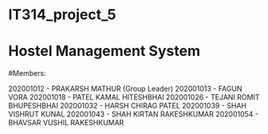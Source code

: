 # IT314_project_5

# Hostel Management System

#Members:

202001012	-	PRAKARSH MATHUR (Group Leader)
202001013	-	FAGUN VORA
202001018	- PATEL KAMAL HITESHBHAI
202001026	-	TEJANI ROMIT BHUPESHBHAI
202001032	-	HARSH CHIRAG PATEL
202001039	-	SHAH VISHRUT KUNAL
202001043	-	SHAH KIRTAN RAKESHKUMAR
202001054	-	BHAVSAR VUSHIL RAKESHKUMAR
